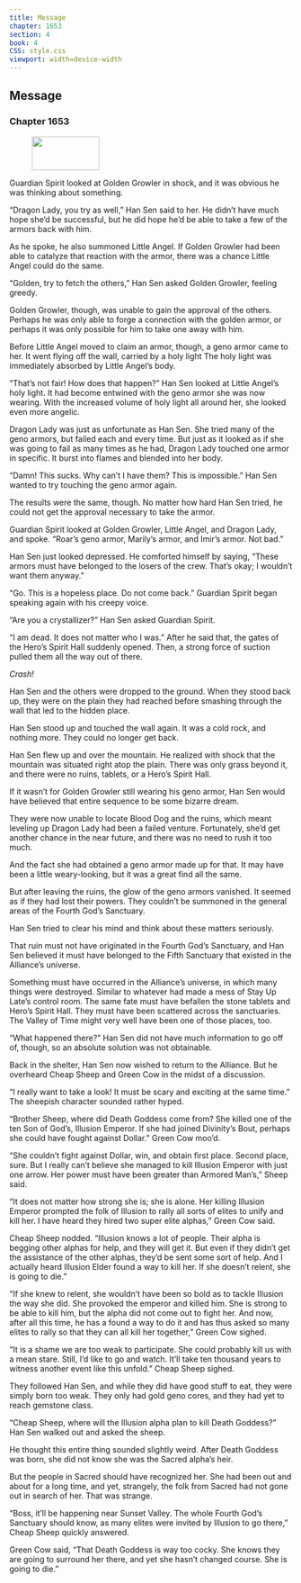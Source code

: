 ```yaml
---
title: Message
chapter: 1653
section: 4
book: 4
CSS: style.css
viewport: width=device-width
---
```


## Message

### Chapter 1653

<figure>
	<img src="../Images/gem.gif" alt="" id="gem" width="120" height="60" />
</figure>

Guardian Spirit looked at Golden Growler in shock, and it was obvious he was thinking about something.

“Dragon Lady, you try as well,” Han Sen said to her. He didn’t have much hope she’d be successful, but he did hope he’d be able to take a few of the armors back with him.

As he spoke, he also summoned Little Angel. If Golden Growler had been able to catalyze that reaction with the armor, there was a chance Little Angel could do the same.

“Golden, try to fetch the others,” Han Sen asked Golden Growler, feeling greedy.

Golden Growler, though, was unable to gain the approval of the others. Perhaps he was only able to forge a connection with the golden armor, or perhaps it was only possible for him to take one away with him.

Before Little Angel moved to claim an armor, though, a geno armor came to her. It went flying off the wall, carried by a holy light The holy light was immediately absorbed by Little Angel’s body.

“That’s not fair! How does that happen?” Han Sen looked at Little Angel’s holy light. It had become entwined with the geno armor she was now wearing. With the increased volume of holy light all around her, she looked even more angelic.

Dragon Lady was just as unfortunate as Han Sen. She tried many of the geno armors, but failed each and every time. But just as it looked as if she was going to fail as many times as he had, Dragon Lady touched one armor in specific. It burst into flames and blended into her body.

“Damn! This sucks. Why can’t I have them? This is impossible.” Han Sen wanted to try touching the geno armor again.

The results were the same, though. No matter how hard Han Sen tried, he could not get the approval necessary to take the armor.

Guardian Spirit looked at Golden Growler, Little Angel, and Dragon Lady, and spoke. “Roar’s geno armor, Marily’s armor, and Imir’s armor. Not bad.”

Han Sen just looked depressed. He comforted himself by saying, “These armors must have belonged to the losers of the crew. That’s okay; I wouldn’t want them anyway.”

“Go. This is a hopeless place. Do not come back.” Guardian Spirit began speaking again with his creepy voice.

“Are you a crystallizer?” Han Sen asked Guardian Spirit.

“I am dead. It does not matter who I was.” After he said that, the gates of the Hero’s Spirit Hall suddenly opened. Then, a strong force of suction pulled them all the way out of there.

*Crash!*

Han Sen and the others were dropped to the ground. When they stood back up, they were on the plain they had reached before smashing through the wall that led to the hidden place.

Han Sen stood up and touched the wall again. It was a cold rock, and nothing more. They could no longer get back.

Han Sen flew up and over the mountain. He realized with shock that the mountain was situated right atop the plain. There was only grass beyond it, and there were no ruins, tablets, or a Hero’s Spirit Hall.

If it wasn’t for Golden Growler still wearing his geno armor, Han Sen would have believed that entire sequence to be some bizarre dream.

They were now unable to locate Blood Dog and the ruins, which meant leveling up Dragon Lady had been a failed venture. Fortunately, she’d get another chance in the near future, and there was no need to rush it too much.

And the fact she had obtained a geno armor made up for that. It may have been a little weary-looking, but it was a great find all the same.

But after leaving the ruins, the glow of the geno armors vanished. It seemed as if they had lost their powers. They couldn’t be summoned in the general areas of the Fourth God’s Sanctuary.

Han Sen tried to clear his mind and think about these matters seriously.

That ruin must not have originated in the Fourth God’s Sanctuary, and Han Sen believed it must have belonged to the Fifth Sanctuary that existed in the Alliance’s universe.

Something must have occurred in the Alliance’s universe, in which many things were destroyed. Similar to whatever had made a mess of Stay Up Late’s control room. The same fate must have befallen the stone tablets and Hero’s Spirit Hall. They must have been scattered across the sanctuaries. The Valley of Time might very well have been one of those places, too.

“What happened there?” Han Sen did not have much information to go off of, though, so an absolute solution was not obtainable.

Back in the shelter, Han Sen now wished to return to the Alliance. But he overheard Cheap Sheep and Green Cow in the midst of a discussion.

“I really want to take a look! It must be scary and exciting at the same time.” The sheepish character sounded rather hyped.

“Brother Sheep, where did Death Goddess come from? She killed one of the ten Son of God’s, Illusion Emperor. If she had joined Divinity’s Bout, perhaps she could have fought against Dollar.” Green Cow moo’d.

“She couldn’t fight against Dollar, win, and obtain first place. Second place, sure. But I really can’t believe she managed to kill Illusion Emperor with just one arrow. Her power must have been greater than Armored Man’s,” Sheep said.

“It does not matter how strong she is; she is alone. Her killing Illusion Emperor prompted the folk of Illusion to rally all sorts of elites to unify and kill her. I have heard they hired two super elite alphas,” Green Cow said.

Cheap Sheep nodded. “Illusion knows a lot of people. Their alpha is begging other alphas for help, and they will get it. But even if they didn’t get the assistance of the other alphas, they’d be sent some sort of help. And I actually heard Illusion Elder found a way to kill her. If she doesn’t relent, she is going to die.”

“If she knew to relent, she wouldn’t have been so bold as to tackle Illusion the way she did. She provoked the emperor and killed him. She is strong to be able to kill him, but the alpha did not come out to fight her. And now, after all this time, he has a found a way to do it and has thus asked so many elites to rally so that they can all kill her together,” Green Cow sighed.

“It is a shame we are too weak to participate. She could probably kill us with a mean stare. Still, I’d like to go and watch. It’ll take ten thousand years to witness another event like this unfold.” Cheap Sheep sighed.

They followed Han Sen, and while they did have good stuff to eat, they were simply born too weak. They only had gold geno cores, and they had yet to reach gemstone class.

“Cheap Sheep, where will the Illusion alpha plan to kill Death Goddess?” Han Sen walked out and asked the sheep.

He thought this entire thing sounded slightly weird. After Death Goddess was born, she did not know she was the Sacred alpha’s heir.

But the people in Sacred should have recognized her. She had been out and about for a long time, and yet, strangely, the folk from Sacred had not gone out in search of her. That was strange.

“Boss, it’ll be happening near Sunset Valley. The whole Fourth God’s Sanctuary should know, as many elites were invited by Illusion to go there,” Cheap Sheep quickly answered.

Green Cow said, “That Death Goddess is way too cocky. She knows they are going to surround her there, and yet she hasn’t changed course. She is going to die.”